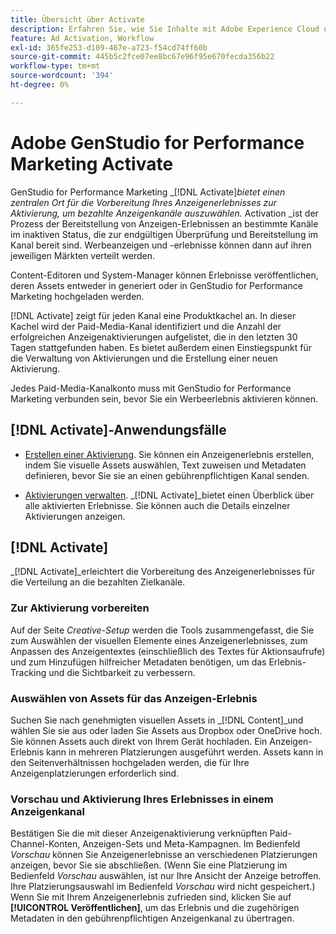 ```yaml
---
title: Übersicht über Activate
description: Erfahren Sie, wie Sie Inhalte mit Adobe Experience Cloud und Anwendungen von Drittanbietern aktivieren.
feature: Ad Activation, Workflow
exl-id: 365fe253-d189-467e-a723-f54cd74ff60b
source-git-commit: 445b5c2fce07ee8bc67e96f95e670fecda356b22
workflow-type: tm+mt
source-wordcount: '394'
ht-degree: 0%

---
```


# Adobe GenStudio for Performance Marketing Activate

GenStudio for Performance Marketing _[!DNL Activate]_bietet einen zentralen Ort für die Vorbereitung Ihres Anzeigenerlebnisses zur Aktivierung, um bezahlte Anzeigenkanäle auszuwählen._ Activation _ist der Prozess der Bereitstellung von Anzeigen-Erlebnissen an bestimmte Kanäle im inaktiven Status, die zur endgültigen Überprüfung und Bereitstellung im Kanal bereit sind. Werbeanzeigen und -erlebnisse können dann auf ihren jeweiligen Märkten verteilt werden.

Content-Editoren und System-Manager können Erlebnisse veröffentlichen, deren Assets entweder in generiert oder in GenStudio for Performance Marketing hochgeladen werden.

[!DNL Activate] zeigt für jeden Kanal eine Produktkachel an. In dieser Kachel wird der Paid-Media-Kanal identifiziert und die Anzahl der erfolgreichen Anzeigenaktivierungen aufgelistet, die in den letzten 30 Tagen stattgefunden haben. Es bietet außerdem einen Einstiegspunkt für die Verwaltung von Aktivierungen und die Erstellung einer neuen Aktivierung.

Jedes Paid-Media-Kanalkonto muss mit GenStudio for Performance Marketing verbunden sein, bevor Sie ein Werbeerlebnis aktivieren können.

## [!DNL Activate]-Anwendungsfälle 

* [Erstellen einer Aktivierung](create-activation.md). Sie können ein Anzeigenerlebnis erstellen, indem Sie visuelle Assets auswählen, Text zuweisen und Metadaten definieren, bevor Sie sie an einen gebührenpflichtigen Kanal senden.

* [Aktivierungen verwalten](manage-activations.md). _[!DNL Activate]_bietet einen Überblick über alle aktivierten Erlebnisse. Sie können auch die Details einzelner Aktivierungen anzeigen.

## [!DNL Activate]

_[!DNL Activate]_erleichtert die Vorbereitung des Anzeigenerlebnisses für die Verteilung an die bezahlten Zielkanäle.

### Zur Aktivierung vorbereiten

Auf der Seite _Creative-Setup_ werden die Tools zusammengefasst, die Sie zum Auswählen der visuellen Elemente eines Anzeigenerlebnisses, zum Anpassen des Anzeigentextes (einschließlich des Textes für Aktionsaufrufe) und zum Hinzufügen hilfreicher Metadaten benötigen, um das Erlebnis-Tracking und die Sichtbarkeit zu verbessern.

### Auswählen von Assets für das Anzeigen-Erlebnis

Suchen Sie nach genehmigten visuellen Assets in _[!DNL Content]_und wählen Sie sie aus oder laden Sie Assets aus Dropbox oder OneDrive hoch. Sie können Assets auch direkt von Ihrem Gerät hochladen. Ein Anzeigen-Erlebnis kann in mehreren Platzierungen ausgeführt werden. Assets kann in den Seitenverhältnissen hochgeladen werden, die für Ihre Anzeigenplatzierungen erforderlich sind.

### Vorschau und Aktivierung Ihres Erlebnisses in einem Anzeigenkanal

Bestätigen Sie die mit dieser Anzeigenaktivierung verknüpften Paid-Channel-Konten, Anzeigen-Sets und Meta-Kampagnen. Im Bedienfeld _Vorschau_ können Sie Anzeigenerlebnisse an verschiedenen Platzierungen anzeigen, bevor Sie sie abschließen. (Wenn Sie eine Platzierung im Bedienfeld _Vorschau_ auswählen, ist nur Ihre Ansicht der Anzeige betroffen. Ihre Platzierungsauswahl im Bedienfeld _Vorschau_ wird nicht gespeichert.) Wenn Sie mit Ihrem Anzeigenerlebnis zufrieden sind, klicken Sie auf **[!UICONTROL Veröffentlichen]**, um das Erlebnis und die zugehörigen Metadaten in den gebührenpflichtigen Anzeigenkanal zu übertragen.
